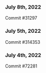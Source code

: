 ### July 8th, 2022

Commit #31297

### July 5th, 2022

Commit #314353


### July 4th, 2022

Commit #72281
